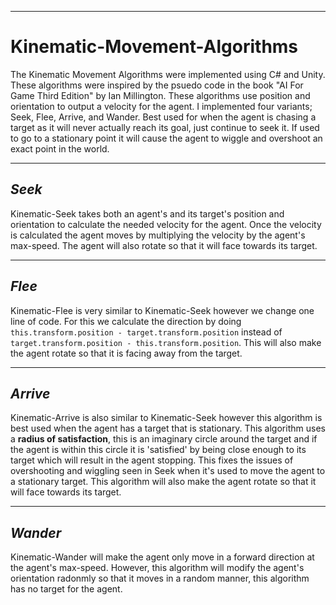-------------------------------------------------------------------------------------------------------------------------------
# Kinematic-Movement-Algorithms

The Kinematic Movement Algorithms were implemented using C# and Unity. These algorithms were inspired by the psuedo code in the book "AI For Game Third Edition" by Ian Millington. These algorithms use position and orientation to output a velocity for the agent. I implemented four variants; Seek, Flee, Arrive, and Wander. Best used for when the agent is chasing a target as it will never actually reach its goal, just continue to seek it. If used to go to a stationary point it will cause the agent to wiggle and overshoot an exact point in the world. 

-------------------------------------------------------------------------------------------------------------------------------
## *Seek*

Kinematic-Seek takes both an agent's and its target's position and orientation to calculate the needed velocity for the agent. Once the velocity is calculated the agent moves by multiplying the velocity by the agent's max-speed. The agent will also rotate so that it will face towards its target.

-------------------------------------------------------------------------------------------------------------------------------
## *Flee*

Kinematic-Flee is very similar to Kinematic-Seek however we change one line of code. For this we calculate the direction by doing `this.transform.position - target.transform.position` instead of `target.transform.position - this.transform.position`. This will also make the agent rotate so that it is facing away from the target. 

-------------------------------------------------------------------------------------------------------------------------------
## *Arrive*

Kinematic-Arrive is also similar to Kinematic-Seek however this algorithm is best used when the agent has a target that is stationary. This algorithm uses a **radius of satisfaction**, this is an imaginary circle around the target and if the agent is within this circle it is 'satisfied' by being close enough to its target which will result in the agent stopping. This fixes the issues of overshooting and wiggling seen in Seek when it's used to move the agent to a stationary target. This algorithm will also make the agent rotate so that it will face towards its target.

-------------------------------------------------------------------------------------------------------------------------------
## *Wander*

Kinematic-Wander will make the agent only move in a forward direction at the agent's max-speed. However, this algorithm will modify the agent's orientation radonmly so that it moves in a random manner, this algorithm has no target for the agent. 
